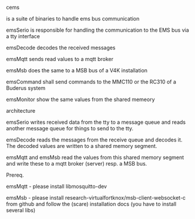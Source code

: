 cems

is a suite of binaries to handle ems bus communication

emsSerio   is responsible for handling the communication to the EMS bus
	   via a tty interface

emsDecode  decodes the received messages

emsMqtt	   sends read values to a mqtt broker

emsMsb	   does the same to a MSB bus of a V4K installation

emsCommand shall send commands to the MMC110 or the RC310 of a Buderus system

emsMonitor show the same values from the shared memeory


architecture

emsSerio writes received data from the tty to a message queue and reads another message queue
for things to send to the tty.

emsDecode reads the messages from the receive queue and decodes it. The decoded
values are written to a shared memory segment.

emsMqtt and emsMsb read the values from this shared memory segment and write these
to a mqtt broker (server) resp. a MSB bus.



Prereq.

emsMqtt - please install libmosquitto-dev

emsMsb - please install research-virtualfortknox/msb-client-websocket-c from github
and follow the (scare) installation docs (you have to install several libs)


